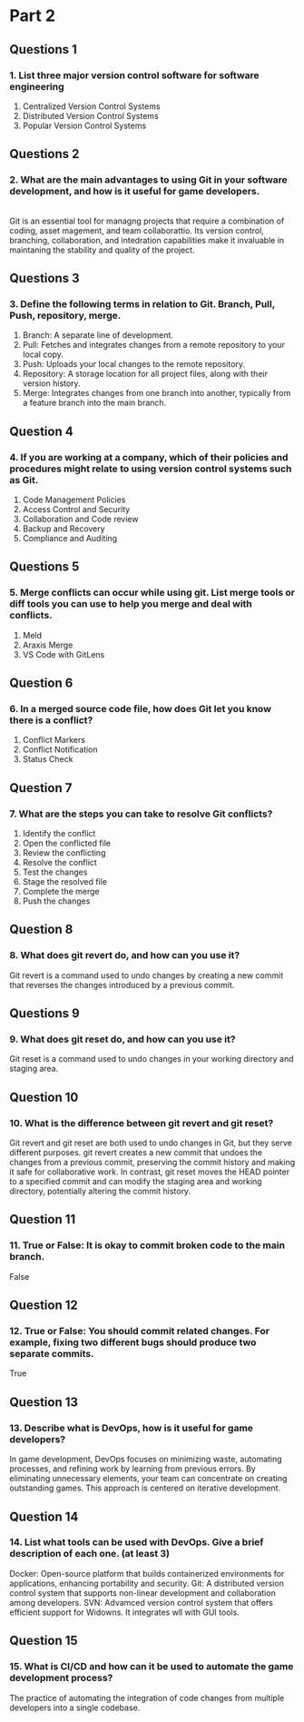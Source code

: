 # Part 2
## Questions 1
### 1. List three major version control software for software engineering

1. Centralized Version Control Systems
2. Distributed Version Control Systems
3. Popular Version Control Systems

## Questions 2
### 2.	What are the main advantages to using Git in your software development, and how is it useful for game developers.

<br>Git is an essential tool for managng projects that 
require a combination of coding, asset magement,
and team collaborattio. Its version control, 
branching, collaboration, and intedration
capabilities make it invaluable in maintaning the 
stability and quality of the project.

## Questions 3
### 3. Define the following terms in relation to Git. Branch, Pull, Push, repository, merge.

1. Branch: A separate line of development.
2. Pull: Fetches and integrates changes from a remote repository to your local copy.
3. Push: Uploads your local changes to the remote repository.
4. Repository: A storage location for all project files, along with their version history.
5. Merge: Integrates changes from one branch into another, typically from a feature branch into the main branch.

## Question 4
### 4.	If you are working at a company, which of their policies and procedures might relate to using version control systems such as Git.

1. Code Management Policies
2. Access Control and Security
3. Collaboration and Code review
4. Backup and Recovery
5. Compliance and Auditing

## Questions 5
### 5.	Merge conflicts can occur while using git. List merge tools or diff tools you can use to help you merge and deal with conflicts.

1. Meld
2. Araxis Merge
3. VS Code with GitLens

## Question 6
### 6.	In a merged source code file, how does Git let you know there is a conflict?

1. Conflict Markers
2. Conflict Notification
3. Status Check

## Question 7
### 7.	What are the steps you can take to resolve Git conflicts?

1. Identify the conflict
2. Open the conflicted file
3. Review the conflicting
4. Resolve the conflict
5. Test the changes
6. Stage the resolved file
7. Complete the merge
8. Push the changes

## Question 8
### 8.	What does git revert do, and how can you use it?

Git revert is a command used to undo changes by creating a new commit that reverses the changes introduced by a previous commit.

## Questions 9
### 9.	What does git reset do, and how can you use it? 

Git reset is a command used to undo changes in your working directory and staging area.

## Question 10
### 10.	What is the difference between git revert and git reset?

Git revert and git reset are both used to undo changes in Git,
but they serve different purposes. git revert creates a new commit 
that undoes the changes from a previous commit, preserving the commit 
history and making it safe for collaborative work. In contrast, git 
reset moves the HEAD pointer to a specified commit and can modify 
the staging area and working directory, potentially altering the 
commit history. 

## Question 11
### 11.	True or False: It is okay to commit broken code to the main branch.

False

## Question 12
### 12. True or False: You should commit related changes. For example, fixing two different bugs should produce two separate commits.

True

## Question 13
### 13.	Describe what is DevOps, how is it useful for game developers?

In game development, DevOps focuses on minimizing waste,
automating processes, and refining work by learning from previous errors. 
By eliminating unnecessary elements, your team can 
concentrate on creating outstanding games. 
This approach is centered on iterative development.

## Question 14
### 14.	List what tools can be used with DevOps. Give a brief description of each one. (at least 3)

Docker: Open-source platform that builds containerized environments for applications, enhancing portability and security.
Git: A distributed version control system that supports non-linear development and collaboration among developers.
SVN: Advamced version control system that offers efficient support for Widowns. It integrates wll with GUI tools.

## Question 15
### 15.	What is CI/CD and how can it be used to automate the game development process?

The practice of automating the integration of code changes from multiple developers into a single codebase.